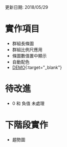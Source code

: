 
更新日期: 2018/05/29

# 實作項目
- 群組長條圖
- 群組比例尺應用
- 條圖數值置中顯示
- 自動配色
- [DEMO](https://htmlpreview.github.io/?https://github.com/LezardYeh/D3js-practice/blob/master/2.group-bar-chart/index.html){:target="_blank"}

# 待改進
- 0 和 負值 未處理

# 下階段實作
- 趨勢圖





